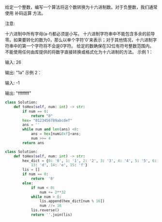 给定一个整数，编写一个算法将这个数转换为十六进制数。对于负整数，我们通常使用 补码运算 方法。

注意:

十六进制中所有字母(a-f)都必须是小写。
十六进制字符串中不能包含多余的前导零。如果要转化的数为0，那么以单个字符'0'来表示；对于其他情况，十六进制字符串中的第一个字符将不会是0字符。 
给定的数确保在32位有符号整数范围内。
不能使用任何由库提供的将数字直接转换或格式化为十六进制的方法。
示例 1：

输入:
26

输出:
"1a"
示例 2：

输入:
-1

输出:
"ffffffff"

```python
class Solution:
    def toHex(self, num: int) -> str:
        if num == 0:
            return "0"
        hex= "0123456789abcdef"
        ans = ''
        while num and len(ans) <8:
            ans = hex[num&0xf]+ans;
            num >>= 4
        return ans
```

```python
class Solution:
    def toHex(self, num: int) -> str:
        hex_dict = {0: '0', 1: '1', 2: '2', 3: '3', 4: '4', 5: '5', 6: '6', 7: '7', 8: '8', 9: '9', 10: 'a', 11: 'b', 12: 'c',
            13: 'd', 14: 'e', 15: 'f'}
        lis = []
        if num == 0:
            return  '0'
        else:
            if num < 0:
                num += 2**32
            while num > 0:
                lis.append(hex_dict[num % 16])
                num //= 16
            lis.reverse()
            return ''.join(lis)
```

